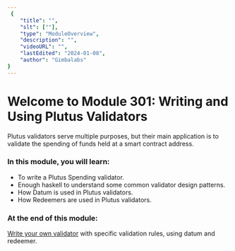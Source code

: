 ```yaml
---
 {
	"title": "",
	"slt": [""],
	"type": "ModuleOverview",
	"description": "",
	"videoURL": "",
	"lastEdited": "2024-01-08",
	"author": "Gimbalabs"
}
---
```


# Welcome to Module 301: Writing and Using Plutus Validators

Plutus validators serve multiple purposes, but their main application is to validate the spending of funds held at a smart contract address.

### In this module, you will learn:
- To write a Plutus Spending validator.
- Enough haskell to understand some common validator design patterns.
- How Datum is used in Plutus validators.
- How Redeemers are used in Plutus validators.

### At the end of this module:
[Write your own validator](/modules/301/assignment301) with specific validation rules, using datum and redeemer.
